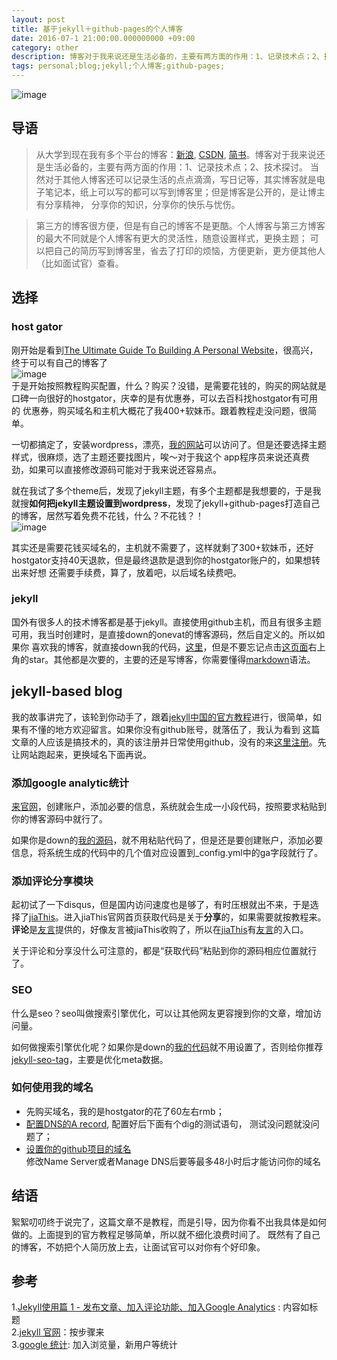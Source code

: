 ```yaml
---
layout: post
title: 基于jekyll＋github-pages的个人博客
date: 2016-07-1 21:00:00.000000000 +09:00
category: other
description: 博客对于我来说还是生活必备的，主要有两方面的作用：1、记录技术点；2、技术探讨.当然对于其他人博客还可以记录生活的点点滴滴，写日记等，其实博客就是电子笔记本，纸上可以写的都可以写到博客里；但是博客是公开的，是让博主有分享精神，第三方的博客很方便，但是有自己的博客不是更酷。个人博客与第三方博客的最大不同就是个人博客有更大的灵活性，随意设置样式，更换主题；可以把自己的简历写到博客里，省去了打印的烦恼，方便更新，更方便其他人（比如面试官）查看。
tags: personal;blog;jekyll;个人博客;github-pages;
---
```



![image]({{site.imageurl}}/assets/images/2016/personal-blog-joke1.png)<br/>

## 导语

> 从大学到现在我有多个平台的博客：[新浪][3], [CSDN][4], [简书][5]。博客对于我来说还是生活必备的，主要有两方面的作用：1、记录技术点；2、技术探讨。
> 当然对于其他人博客还可以记录生活的点点滴滴，写日记等，其实博客就是电子笔记本，纸上可以写的都可以写到博客里；但是博客是公开的，是让博主有分享精神，
> 分享你的知识，分享你的快乐与忧伤。

> 第三方的博客很方便，但是有自己的博客不是更酷。个人博客与第三方博客的最大不同就是个人博客有更大的灵活性，随意设置样式，更换主题；
> 可以把自己的简历写到博客里，省去了打印的烦恼，方便更新，更方便其他人（比如面试官）查看。

## 选择

### host gator

刚开始是看到[The Ultimate Guide To Building A Personal Website][1]，很高兴，终于可以有自己的博客了<br/>
![image]({{site.imageurl}}/assets/images/2016/personal-blog-happy.png)<br/>
于是开始按照教程购买配置，什么？购买？没错，是需要花钱的，购买的网站就是口碑一向很好的hostgator，庆幸的是有优惠券，可以去百科找hostgator有可用的
优惠券，购买域名和主机大概花了我400+软妹币。跟着教程走没问题，很简单。

一切都搞定了，安装wordpress，漂亮，[我的网站](http://gengliming.com)可以访问了。但是还要选择主题样式，很麻烦，选了主题还要找图片，唉～对于我这个
app程序员来说还真费劲，如果可以直接修改源码可能对于我来说还容易点。

就在我试了多个theme后，发现了jekyll主题，有多个主题都是我想要的，于是我就搜**如何把jekyll主题设置到wordpress**，发现了jekyll+github-pages打造自己
的博客，居然写着免费不花钱，什么？不花钱？！<br/>
![image]({{site.imageurl}}/assets/images/2016/personal-blog-freak.png)<br/>

其实还是需要花钱买域名的，主机就不需要了，这样就剩了300+软妹币，还好hostgator支持40天退款，但是最终退款是退到你的hostgator账户的，如果想转出来好想
还需要手续费，算了，放着吧，以后域名续费吧。

### jekyll

国外有很多人的技术博客都是基于jekyll。直接使用github主机，而且有很多主题可用，我当时创建时，是直接down的onevat的博客源码，然后自定义的。所以如果你
喜欢我的博客，就直接down我的代码，[这里][7]，但是不要忘记点击[这页面][7]右上角的star。其他都是次要的，主要的还是写博客，你需要懂得[markdown][8]语法。

## jekyll-based blog

我的故事讲完了，该轮到你动手了，跟着[jekyll中国的官方教程][6]进行，很简单，如果有不懂的地方欢迎留言。如果你没有github账号，就落伍了，我认为看到
这篇文章的人应该是搞技术的，真的该注册并日常使用github，没有的来[这里注册][9]。先让网站跑起来，更换域名下面再说。

### 添加google analytic统计

[来官网][10]，创建账户，添加必要的信息，系统就会生成一小段代码，按照要求粘贴到你的博客源码中就行了。

如果你是down的[我的源码][7]，就不用粘贴代码了，但是还是要创建账户，添加必要信息，将系统生成的代码中的几个值对应设置到_config.yml中的ga字段就行了。


### 添加评论分享模块

起初试了一下disqus，但是国内访问速度也是够了，有时压根就出不来，于是选择了[jiaThis][11]。进入jiaThis官网首页获取代码是关于**分享**的，如果需要就按教程来。
**评论**是[友言][12]提供的，好像友言被jiaThis收购了，所以在[jiaThis][11]有[友言][12]的入口。

关于评论和分享没什么可注意的，都是“获取代码”粘贴到你的源码相应位置就行了。

### SEO

什么是seo？seo叫做搜索引擎优化，可以让其他网友更容搜到你的文章，增加访问量。

如何做搜索引擎优化呢？如果你是down的[我的代码][7]就不用设置了，否则给你推荐[jekyll-seo-tag][13]，主要是优化meta数据。

### 如何使用我的域名

* 先购买域名，我的是hostgator的花了60左右rmb；
* [配置DNS的A record](https://help.github.com/articles/setting-up-an-apex-domain/#configuring-a-records-with-your-dns-provider), 配置好后下面有个dig的测试语句，
  测试没问题就没问题了；
* [设置你的github项目的域名](https://help.github.com/articles/adding-or-removing-a-custom-domain-for-your-github-pages-site/)<br/>
修改Name Server或者Manage DNS后要等最多48小时后才能访问你的域名
 
## 结语

絮絮叨叨终于说完了，这篇文章不是教程，而是引导，因为你看不出我具体是如何做的。上面提到的官方教程足够简单，所以就不细化浪费时间了。
既然有了自己的博客，不妨把个人简历放上去，让面试官可以对你有个好印象。


## 参考

1.[Jekyll使用篇 1 - 发布文章、加入评论功能、加入Google Analytics](http://www.jianshu.com/p/ffbbed22f984) : 内容如标题<br/>
2.[jekyll 官网](http://jekyll.bootcss.com/)：按步骤来 <br/>
3.[google 统计](https://www.google.com/analytics/): 加入浏览量，新用户等统计 <br/>


[1]: http://collegeinfogeek.com/personal-website/ "hostgator tutorial"
[2]: http://cn.hostgator.com/?utm_source=baidu&utm_medium=cpc&utm_campaign=%C6%B7%C5%C6-Hostgator&utm_term=hostgator "hostgator中国"
[3]: http://blog.sina.com.cn/gengliming110 "我的新浪博客"
[4]: http://write.blog.csdn.net/postlist "我的CSDN博客"
[5]: http://www.jianshu.com/users/6e62f1bcb77a/latest_articles "我的简书"
[6]: http://jekyll.bootcss.com/ "jekyll cn"
[7]: https://github.com/CoderGLM/jekyll-based-blog "jekyll-based-blog"
[8]: http://sspai.com/25137 "markdown"
[9]: https://github.com/ "github"
[10]: https://www.google.com/analytics/ "google 统计"
[11]: http://www.jiathis.com/ "jiaThis"
[12]: http://www.uyan.cc/ "友言"
[13]: https://github.com/jekyll/jekyll-seo-tag "seo"

